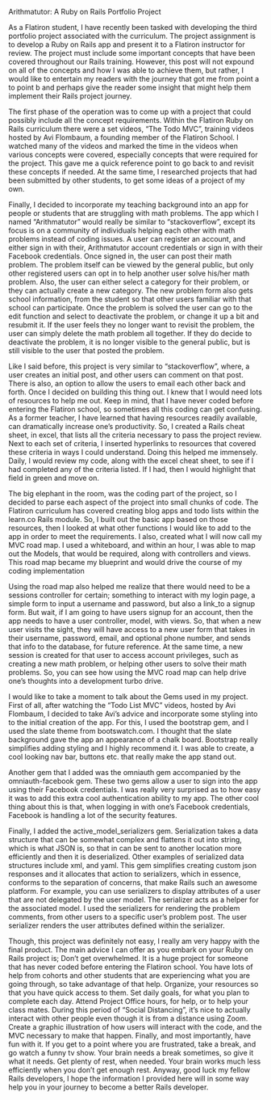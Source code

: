 Arithmatutor: A Ruby on Rails Portfolio Project

As a Flatiron student, I have recently been tasked with developing the third portfolio project associated with the curriculum. The project assignment is to develop a Ruby on Rails app and present it to a Flatiron instructor for review. The project must include some important concepts that have been covered throughout our Rails training. However, this post will not expound on all of the concepts and how I was able to achieve them, but rather, I would like to entertain my readers with the journey that got me from point a to point b and perhaps give the reader some insight that might help them implement their Rails project journey.

The first phase of the operation was to come up with a project that could possibly include all the concept requirements. Within the Flatiron Ruby on Rails curriculum there were a set videos, “The Todo MVC”, training videos hosted by Avi Flombaum, a founding member of the Flatiron School. I watched many of the videos and marked the time in the videos when various concepts were covered, especially concepts that were required for the project. This gave me a quick reference point to go back to and revisit these concepts if needed. At the same time, I researched projects that had been submitted by other students, to get some ideas of a project of my own. 

Finally, I decided to incorporate my teaching background into an app for people or students that are struggling with math problems. The app which I named “Arithmatutor” would really be similar to “stackoverflow”, except its focus is on a community of individuals helping each other with math problems instead of coding issues. A user can register an account, and either sign in with their, Arithmatutor account credentials or sign in with their Facebook credentials. Once signed in, the user can post their math problem. The problem itself can be viewed by the general public, but only other registered users can opt in to help another user solve his/her math problem. Also, the user can either select a category for their problem, or they can actually create a new category. The new problem form also gets school information, from the student so that other users familiar with that school can participate. Once the problem is solved the user can go to the edit function and select to deactivate the problem, or change it up a bit and resubmit it. If the user feels they no longer want to revisit the problem, the user can simply delete the math problem all together. If they do decide to deactivate the problem, it is no longer visible to the general public, but is still visible to the user that posted the problem. 

Like I said before, this project is very similar to “stackoverflow”, where, a user creates an initial post, and other users can comment on that post. There is also, an option to allow the users to email each other back and forth. 
Once I decided on building this thing out. I knew that I would need lots of resources to help me out. Keep in mind, that I have never coded before entering the Flatiron school, so sometimes all this coding can get confusing. As a former teacher, I have learned that having resources readily available, can dramatically increase one’s productivity. So, I created a Rails cheat sheet, in excel, that lists all the criteria necessary to pass the project review. Next to each set of criteria, I inserted hyperlinks to resources that covered these criteria in ways I could understand. Doing this helped me immensely. Daily, I would review my code, along with the excel cheat sheet, to see if I had completed any of the criteria listed. If I had, then I would highlight that field in green and move on. 

The big elephant in the room, was the coding part of the project, so I decided to parse each aspect of the project into small chunks of code. The Flatiron curriculum has covered creating blog apps and todo lists within the learn.co Rails module. So, I built out the basic app based on those resources, then I looked at what other functions I would like to add to the app in order to meet the requirements. I also, created what I will now call my MVC road map. I used a whiteboard, and within an hour, I was able to map out the Models, that would be required, along with controllers and views. This road map became my blueprint and would drive the course of my coding implementation

Using the road map also helped me realize that there would need to be a sessions controller for certain; something to interact with my login page, a simple form to input a username and password, but also a link_to a signup form. But wait, if I am going to have users signup for an account, then the app needs to have a user controller, model, with views. So, that when a new user visits the sight, they will have access to a new user form that takes in their username, password, email, and optional phone number, and sends that info to the database, for future reference. At the same time, a new session is created for that user to access account privileges, such as creating a new math problem, or helping other users to solve their math problems. So, you can see how using the MVC road map can help drive one’s thoughts into a development turbo drive. 

I would like to take a moment to talk about the Gems used in my project. First of all, after watching the “Todo List MVC” videos, hosted by Avi Flombaum, I decided to take Avi’s advice and incorporate some styling into to the initial creation of the app. For this, I used the bootstrap gem, and I used the slate theme from bootswatch.com. I thought that the slate background gave the app an appearance of a chalk board. Bootstrap really simplifies adding styling and I highly recommend it. I was able to create, a cool looking nav bar, buttons etc. that really make the app stand out. 

Another gem that I added was the omniauth gem accompanied by the omniauth-facebook gem. These two gems allow a user to sign into the app using their Facebook credentials. I was really very surprised as to how easy it was to add this extra cool authentication ability to my app. The other cool thing about this is that, when logging in with one’s Facebook credentials, Facebook is handling a lot of the security features. 

Finally, I added the active_model_serializers gem. Serialization takes a data structure that can be somewhat complex and flattens it out into string, which is what JSON is, so that in can be sent to another location more efficiently and then it is deserialized. Other examples of serialized data structures include xml, and yaml. This gem simplifies creating custom json responses and it allocates that action to serializers, which in essence, conforms to the separation of concerns, that make Rails such an awesome platform. For example, you can use serializers to display attributes of a user that are not delegated by the user model. The serializer acts as a helper for the associated model. I used the serializers for rendering the problem comments, from other users to a specific user’s problem post. The user serializer renders the user attributes defined within the serializer.

Though, this project was definitely not easy, I really am very happy with the final product. The main advice I can offer as you embark on your Ruby on Rails project is; Don’t get overwhelmed. It is a huge project for someone that has never coded before entering the Flatiron school. You have lots of help from cohorts and other students that are experiencing what you are going through, so take advantage of that help. Organize, your resources so that you have quick access to them. Set daily goals, for what you plan to complete each day. Attend Project Office hours, for help, or to help your class mates. During this period of “Social Distancing”, it’s nice to actually interact with other people even though it is from a distance using Zoom. Create a graphic illustration of how users will interact with the code, and the MVC necessary to make that happen. Finally, and most importantly, have fun with it. If you get to a point where you are frustrated, take a break, and go watch a funny tv show. Your brain needs a break sometimes, so give it what it needs. Get plenty of rest, when needed. Your brain works much less efficiently when you don’t get enough rest. Anyway, good luck my fellow Rails developers, I hope the information I provided here will in some way help you in your journey to become a better Rails developer.
